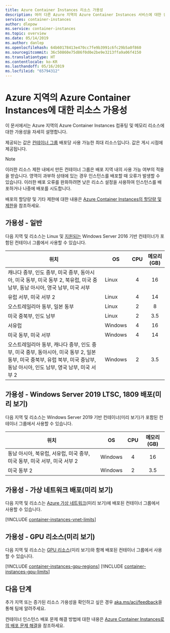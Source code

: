 ```yaml
---
title: Azure Container Instances 리소스 가용성
description: 여러 다른 Azure 지역의 Azure Container Instances 서비스에 대한 컴퓨팅 및 메모리 리소스 가용성입니다.
services: container-instances
author: dlepow
ms.service: container-instances
ms.topic: overview
ms.date: 05/14/2019
ms.author: danlep
ms.openlocfilehash: 64b60178413e470cc7fe9b3991c6fc29b5a0f860
ms.sourcegitcommit: 36c50860e75d86f0d0e2be9e3213ffa9a06f4150
ms.translationtype: HT
ms.contentlocale: ko-KR
ms.lasthandoff: 05/16/2019
ms.locfileid: "65794312"
---
```

# <a name="resource-availability-for-azure-container-instances-in-azure-regions"></a>Azure 지역의 Azure Container Instances에 대한 리소스 가용성

이 문서에서는 Azure 지역의 Azure Container Instances 컴퓨팅 및 메모리 리소스에 대한 가용성을 자세히 설명합니다. 

제공되는 값은 [컨테이너 그룹](container-instances-container-groups.md) 배포당 사용 가능한 최대 리소스입니다. 값은 게시 시점에 제공됩니다. 

> [!NOTE]
> 이러한 리소스 제한 내에서 만든 컨테이너 그룹은 배포 지역 내의 사용 가능 여부의 적용을 받습니다. 영역이 과부하 상태에 있는 경우 인스턴스를 배포할 때 오류가 발생할 수 있습니다. 이러한 배포 오류를 완화하려면 낮은 리소스 설정을 사용하여 인스턴스를 배포하거나 나중에 배포를 시도합니다.

배포의 할당량 및 기타 제한에 대한 내용은 [Azure Container Instances의 할당량 및 제한](container-instances-quotas.md)을 참조하세요.

## <a name="availability---general"></a>가용성 - 일반

다음 지역 및 리소스는 Linux 및 [지원되는](container-instances-faq.md#what-windows-base-os-images-are-supported) Windows Server 2016 기반 컨테이너가 포함된 컨테이너 그룹에서 사용할 수 있습니다.

| 위치 | OS | CPU | 메모리(GB) |
| -------- | -- | :---: | :-----------: |
| 캐나다 중부, 인도 중부, 미국 중부, 동아시아, 미국 동부, 미국 동부 2, 북유럽, 미국 중남부, 동남 아시아, 영국 남부, 미국 서부 | Linux | 4 | 16 |
| 유럽 서부, 미국 서부 2 | Linux | 4 | 14 |
| 오스트레일리아 동부, 일본 동부 | Linux | 2 | 8 |
| 미국 중북부, 인도 남부 | Linux | 2 | 3.5 |
| 서유럽 |  Windows | 4 | 16 |
| 미국 동부, 미국 서부 |  Windows | 4 | 14 |
| 오스트레일리아 동부, 캐나다 중부, 인도 중부, 미국 중부, 동아시아, 미국 동부 2, 일본 동부, 미국 중북부, 유럽 북부, 미국 중남부, 동남 아시아, 인도 남부, 영국 남부, 미국 서부 2 |  Windows | 2 | 3.5 |

## <a name="availability---windows-server-2019-ltsc-1809-deployments-preview"></a>가용성 - Windows Server 2019 LTSC, 1809 배포(미리 보기)

다음 지역 및 리소스는 Windows Server 2019 기반 컨테이너(미리 보기)가 포함된 컨테이너 그룹에서 사용할 수 있습니다.

| 위치 | OS | CPU | 메모리(GB) |
| -------- | -- | :---: | :-----------: |
| 동남 아시아, 북유럽, 서유럽, 미국 중부, 미국 동부, 미국 서부, 미국 서부 2 |  Windows | 4 | 16 |
| 미국 동부 2 |  Windows | 2 | 3.5 |


## <a name="availability---virtual-network-deployment-preview"></a>가용성 - 가상 네트워크 배포(미리 보기)

다음 지역 및 리소스는 [Azure 가상 네트워크](container-instances-vnet.md)(미리 보기)에 배포된 컨테이너 그룹에서 사용할 수 있습니다.

[!INCLUDE [container-instances-vnet-limits](../../includes/container-instances-vnet-limits.md)]

## <a name="availability---gpu-resources-preview"></a>가용성 - GPU 리소스(미리 보기)

다음 지역 및 리소스는 [GPU 리소스](container-instances-gpu.md)(미리 보기)와 함께 배포된 컨테이너 그룹에서 사용할 수 있습니다.

[!INCLUDE [container-instances-gpu-regions](../../includes/container-instances-gpu-regions.md)]
[!INCLUDE [container-instances-gpu-limits](../../includes/container-instances-gpu-limits.md)]

## <a name="next-steps"></a>다음 단계

추가 지역 또는 증가된 리소스 가용성을 확인하고 싶은 경우 [aka.ms/aci/feedback](https://aka.ms/aci/feedback)을 통해 팀에 알려주세요.

컨테이너 인스턴스 배포 문제 해결 방법에 대한 내용은 [Azure Container Instances로의 배포 문제 해결](container-instances-troubleshooting.md)을 참조하세요.

